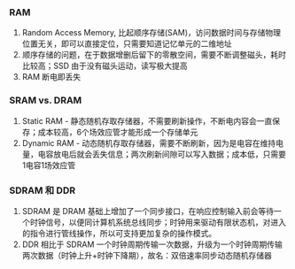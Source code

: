 ### RAM

1. Random Access Memory, 比起顺序存储(SAM)，访问数据时间与存储物理位置无关，即可以直接定位，只需要知道记忆单元的二维地址
2. 顺序存储的问题，在于数据增删后留下的零散空间，需要不断调整磁头，耗时比较高；SSD 由于没有磁头运动，读写极大提高
3. RAM 断电即丢失

### SRAM vs. DRAM
1. Static RAM - 静态随机存取存储器，不需要刷新操作，不断电内容会一直保存；成本较高，6个场效应管才能形成一个存储单元
2. Dynamic RAM - 动态随机存取存储器，需要不断刷新，因为是电容在维持电量，电容放电后就会丢失信息；两次刷新间隙可以写入数据；成本低，只需要1电容1场效应管

### SDRAM 和 DDR
1. SDRAM 是 DRAM 基础上增加了一个同步接口，在响应控制输入前会等待一个时钟信号，以便同计算机系统总线同步；时钟用来驱动有限状态机，对进入的指令进行管线操作，所以可支持更加复杂的操作模式。
2. DDR 相比于 SDRAM 一个时钟周期传输一次数据，升级为一个时钟周期传输两次数据（时钟上升+时钟下降期），故名：双倍速率同步动态随机存储器

